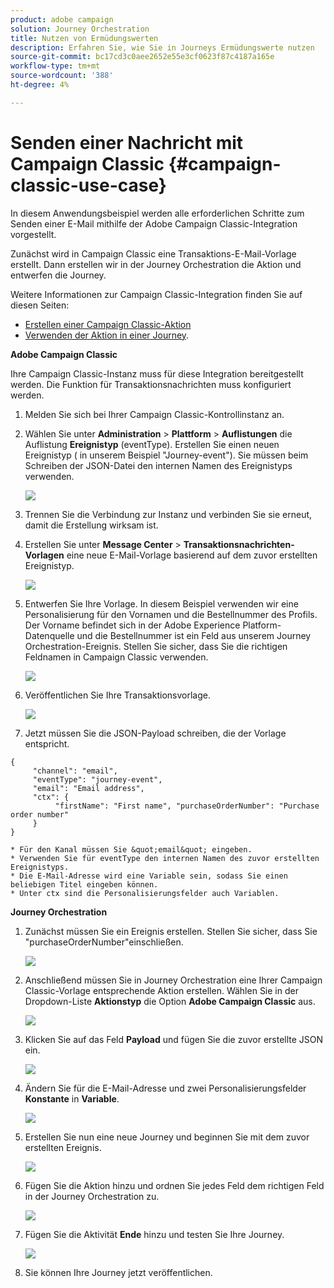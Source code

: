 ```yaml
---
product: adobe campaign
solution: Journey Orchestration
title: Nutzen von Ermüdungswerten
description: Erfahren Sie, wie Sie in Journeys Ermüdungswerte nutzen
source-git-commit: bc17cd3c0aee2652e55e3cf0623f87c4187a165e
workflow-type: tm+mt
source-wordcount: '388'
ht-degree: 4%

---
```



# Senden einer Nachricht mit Campaign Classic {#campaign-classic-use-case}

In diesem Anwendungsbeispiel werden alle erforderlichen Schritte zum Senden einer E-Mail mithilfe der Adobe Campaign Classic-Integration vorgestellt.

Zunächst wird in Campaign Classic eine Transaktions-E-Mail-Vorlage erstellt. Dann erstellen wir in der Journey Orchestration die Aktion und entwerfen die Journey.

Weitere Informationen zur Campaign Classic-Integration finden Sie auf diesen Seiten:

* [Erstellen einer Campaign Classic-Aktion](../action/acc-action.md)
* [Verwenden der Aktion in einer Journey](../building-journeys/using-adobe-campaign-classic.md).

**Adobe Campaign Classic**

Ihre Campaign Classic-Instanz muss für diese Integration bereitgestellt werden. Die Funktion für Transaktionsnachrichten muss konfiguriert werden.

1. Melden Sie sich bei Ihrer Campaign Classic-Kontrollinstanz an.

1. Wählen Sie unter **Administration** > **Plattform** > **Auflistungen** die Auflistung **Ereignistyp** (eventType). Erstellen Sie einen neuen Ereignistyp ( in unserem Beispiel &quot;Journey-event&quot;). Sie müssen beim Schreiben der JSON-Datei den internen Namen des Ereignistyps verwenden.

   ![](../assets/accintegration-uc-1.png)

1. Trennen Sie die Verbindung zur Instanz und verbinden Sie sie erneut, damit die Erstellung wirksam ist.

1. Erstellen Sie unter **Message Center** > **Transaktionsnachrichten-Vorlagen** eine neue E-Mail-Vorlage basierend auf dem zuvor erstellten Ereignistyp.

   ![](../assets/accintegration-uc-2.png)

1. Entwerfen Sie Ihre Vorlage. In diesem Beispiel verwenden wir eine Personalisierung für den Vornamen und die Bestellnummer des Profils. Der Vorname befindet sich in der Adobe Experience Platform-Datenquelle und die Bestellnummer ist ein Feld aus unserem Journey Orchestration-Ereignis. Stellen Sie sicher, dass Sie die richtigen Feldnamen in Campaign Classic verwenden.

   ![](../assets/accintegration-uc-3.png)

1. Veröffentlichen Sie Ihre Transaktionsvorlage.

   ![](../assets/accintegration-uc-4.png)

1. Jetzt müssen Sie die JSON-Payload schreiben, die der Vorlage entspricht.

```
{
     "channel": "email",
     "eventType": "journey-event",
     "email": "Email address",
     "ctx": {
          "firstName": "First name", "purchaseOrderNumber": "Purchase order number"
     }
}
```

    * Für den Kanal müssen Sie &quot;email&quot; eingeben.
    * Verwenden Sie für eventType den internen Namen des zuvor erstellten Ereignistyps.
    * Die E-Mail-Adresse wird eine Variable sein, sodass Sie einen beliebigen Titel eingeben können.
    * Unter ctx sind die Personalisierungsfelder auch Variablen.

**Journey Orchestration**

1. Zunächst müssen Sie ein Ereignis erstellen. Stellen Sie sicher, dass Sie &quot;purchaseOrderNumber&quot;einschließen.

   ![](../assets/accintegration-uc-5.png)

1. Anschließend müssen Sie in Journey Orchestration eine Ihrer Campaign Classic-Vorlage entsprechende Aktion erstellen. Wählen Sie in der Dropdown-Liste **Aktionstyp** die Option **Adobe Campaign Classic** aus.

   ![](../assets/accintegration-uc-6.png)

1. Klicken Sie auf das Feld **Payload** und fügen Sie die zuvor erstellte JSON ein.

   ![](../assets/accintegration-uc-7.png)

1. Ändern Sie für die E-Mail-Adresse und zwei Personalisierungsfelder **Konstante** in **Variable**.

   ![](../assets/accintegration-uc-8.png)

1. Erstellen Sie nun eine neue Journey und beginnen Sie mit dem zuvor erstellten Ereignis.

   ![](../assets/accintegration-uc-9.png)

1. Fügen Sie die Aktion hinzu und ordnen Sie jedes Feld dem richtigen Feld in der Journey Orchestration zu.

   ![](../assets/accintegration-uc-10.png)

1. Fügen Sie die Aktivität **Ende** hinzu und testen Sie Ihre Journey.

   ![](../assets/accintegration-uc-10.png)

1. Sie können Ihre Journey jetzt veröffentlichen.
